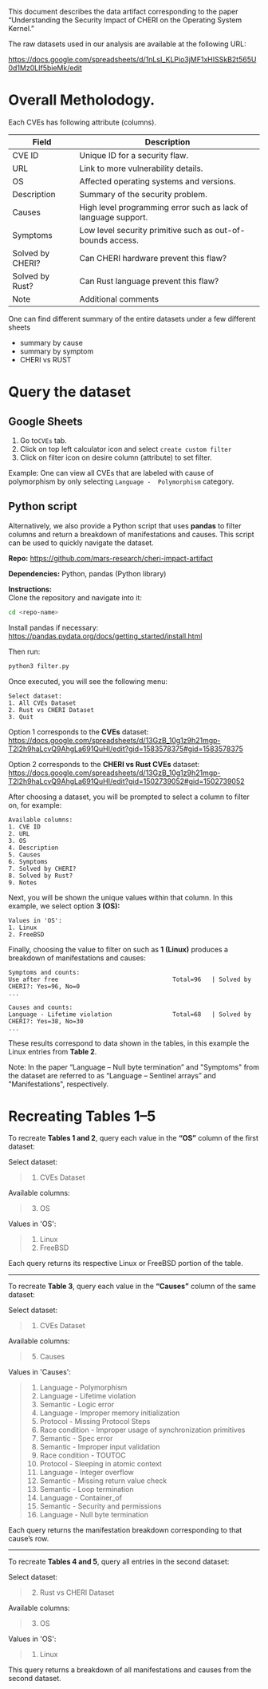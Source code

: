 

This document describes the data artifact corresponding to the paper “Understanding the Security Impact of CHERI on the Operating System Kernel.”

The raw datasets used in our analysis are available at the following URL:

https://docs.google.com/spreadsheets/d/1nLsI_KLPio3jMF1xHISSkB2t565U0d1Mz0LIf5bieMk/edit


# Overall Metholodogy.

Each CVEs has following attribute (columns).

| Field              | Description                                               |
|-------------------|----------------------------------------------------------- |
| CVE ID             | Unique ID for a security flaw.                            |
| URL                | Link to more vulnerability details.                       |
| OS                 | Affected operating systems and versions.                  |
| Description        | Summary of the security problem.                          |
| Causes             | High level programming error such as lack of language support. |
| Symptoms           | Low level security primitive such as out-of-bounds access. |
| Solved by CHERI?   | Can CHERI hardware prevent this flaw?                     |
| Solved by Rust?    | Can Rust language prevent this flaw?                      |
| Note               | Additional comments                                       |

One can find different summary of the entire datasets under a few different sheets

- summary by cause
- summary by symptom
- CHERI vs RUST

# Query the dataset

## Google Sheets
1. Go to`CVEs` tab. 
2. Click on top left calculator icon and select `create custom filter`
3. Click on filter icon on desire column (attribute) to set filter.

Example: 
One can view all CVEs that are labeled with cause of polymorphism by only selecting `Language -  Polymorphism` category. 




## Python script


Alternatively, we also provide a Python script that uses **pandas** to filter columns and return a breakdown of manifestations and causes. This script can be used to quickly navigate the dataset.

**Repo:** https://github.com/mars-research/cheri-impact-artifact

**Dependencies:** Python, pandas (Python library)

**Instructions:**  
Clone the repository and navigate into it:

```bash
cd <repo-name>
```

Install pandas if necessary:  
<https://pandas.pydata.org/docs/getting_started/install.html>

Then run:  
```bash
python3 filter.py
```

Once executed, you will see the following menu:

```
Select dataset:
1. All CVEs Dataset
2. Rust vs CHERI Dataset
3. Quit
```

Option 1 corresponds to the **CVEs** dataset:  
<https://docs.google.com/spreadsheets/d/13GzB_10g1z9h21mgp-T2l2h9haLcvQ9AhgLa691QuHI/edit?gid=1583578375#gid=1583578375>  

Option 2 corresponds to the **CHERI vs Rust CVEs** dataset:  
<https://docs.google.com/spreadsheets/d/13GzB_10g1z9h21mgp-T2l2h9haLcvQ9AhgLa691QuHI/edit?gid=1502739052#gid=1502739052>  

After choosing a dataset, you will be prompted to select a column to filter on, for example:

```
Available columns:
1. CVE ID
2. URL
3. OS
4. Description
5. Causes
6. Symptoms
7. Solved by CHERI?
8. Solved by Rust?
9. Notes
```

Next, you will be shown the unique values within that column. In this example, we select option **3 (OS):**

```
Values in 'OS':
1. Linux
2. FreeBSD
```

Finally, choosing the value to filter on such as **1 (Linux)** produces a breakdown of manifestations and causes:

```
Symptoms and counts:
Use after free                                Total=96   | Solved by CHERI?: Yes=96, No=0
...

Causes and counts:
Language - Lifetime violation                 Total=68   | Solved by CHERI?: Yes=38, No=30
...
```

These results correspond to data shown in the tables, in this example the Linux entries from **Table 2**.

Note: In the paper “Language – Null byte termination” and "Symptoms" from the dataset are referred to as “Language – Sentinel arrays” and "Manifestations", respectively.

# Recreating Tables 1–5

To recreate **Tables 1 and 2**, query each value in the **“OS”** column of the first dataset:

Select dataset:  
> 1. CVEs Dataset  

Available columns:  
> 3. OS  

Values in 'OS':  
> 1. Linux  
> 2. FreeBSD  

Each query returns its respective Linux or FreeBSD portion of the table.  

---

To recreate **Table 3**, query each value in the **“Causes”** column of the same dataset:

Select dataset:  
> 1. CVEs Dataset  

Available columns:  
> 5. Causes  

Values in 'Causes':  
> 1. Language -  Polymorphism  
> 2. Language - Lifetime violation  
> 3. Semantic - Logic error  
> 4. Language - Improper memory initialization  
> 5. Protocol - Missing Protocol Steps  
> 6. Race condition - Improper usage of synchronization primitives  
> 7. Semantic - Spec error  
> 8. Semantic - Improper input validation  
> 9. Race condition - TOUTOC  
> 10. Protocol - Sleeping in atomic context  
> 11. Language - Integer overflow  
> 12. Semantic - Missing return value check  
> 13. Semantic - Loop termination  
> 14. Language - Container_of  
> 15. Semantic - Security and permissions  
> 16. Language - Null byte termination  

Each query returns the manifestation breakdown corresponding to that cause’s row.

---


To recreate **Tables 4 and 5**, query all entries in the second dataset:

Select dataset:  
> 2. Rust vs CHERI Dataset

Available columns:
> 3. OS

Values in 'OS':  
> 1. Linux

This query returns a breakdown of all manifestations and causes from the second dataset. 

